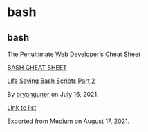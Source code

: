 # bash

## bash

[The Penultimate Web Developer’s Cheat Sheet](https://medium.com/p/a02a423139a4)

[BASH CHEAT SHEET](https://medium.com/p/d3077114aea7)

[Life Saving Bash Scripts Part 2](https://medium.com/p/b40c8ee22682)

By <a href="https://medium.com/@bryanguner" class="p-author h-card">bryanguner</a> on July 16, 2021.

[Link to list](https://medium.com/@bryanguner/list/37e89077bb28)

Exported from [Medium](https://medium.com) on August 17, 2021.
